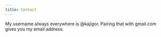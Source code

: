 ```yaml
---
title: Contact
---
```


My username always everywhere is @kajigor. Pairing that with gmail.com gives you my email address.